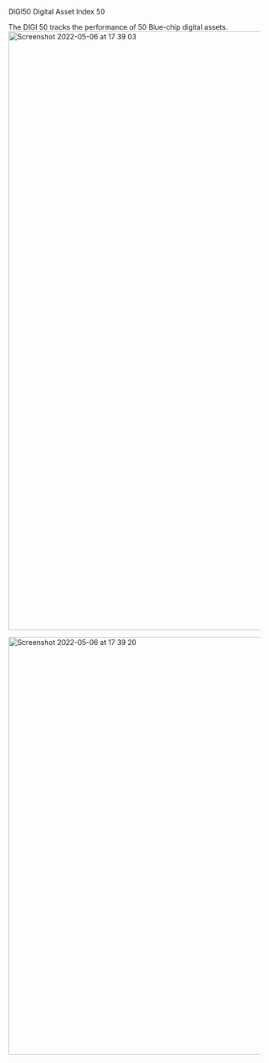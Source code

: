 
DIGI50 Digital Asset Index 50

The DIGI 50 tracks the performance of 50 Blue-chip digital assets.
<img width="1194" alt="Screenshot 2022-05-06 at 17 39 03" src="https://user-images.githubusercontent.com/7381165/167166187-7630acf3-3ad5-4a8b-ad57-76fec008a6e9.png">

<img width="833" alt="Screenshot 2022-05-06 at 17 39 20" src="https://user-images.githubusercontent.com/7381165/167166203-8ca2d2ee-466c-4de0-8ca8-6aad7bccc35c.png">
